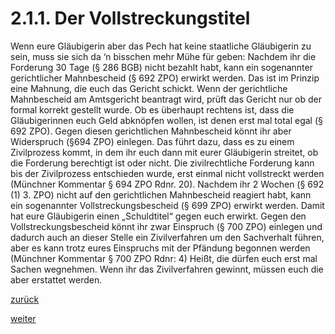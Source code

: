 # 2.1.1. Der Vollstreckungstitel

<!-- 2.1.1.-Der-Vollstreckungstitel.png -->
  
Wenn eure Gläubigerin aber das Pech hat keine staatliche Gläubigerin zu sein, muss sie sich da ‘n bisschen mehr Mühe für geben: Nachdem ihr die Forderung 30 Tage (§ 286 BGB) nicht bezahlt habt, kann ein sogenannter gerichtlicher Mahnbescheid (§ 692 ZPO) erwirkt werden. Das ist im Prinzip eine Mahnung, die euch das Gericht schickt. Wenn der gerichtliche Mahnbescheid am Amtsgericht beantragt wird, prüft das Gericht nur ob der formal korrekt gestellt wurde. Ob es überhaupt rechtens ist, dass die Gläubigerinnen euch Geld abknöpfen wollen, ist denen erst mal total egal (§ 692 ZPO). Gegen diesen gerichtlichen Mahnbescheid könnt ihr aber Widerspruch (§694 ZPO) einlegen. Das führt dazu, dass es zu einem Zivilprozess kommt, in dem ihr euch dann mit eurer Gläubigerin streitet, ob die Forderung berechtigt ist oder nicht. Die zivilrechtliche Forderung kann bis der Zivilprozess entschieden wurde, erst einmal nicht vollstreckt werden (Münchner Kommentar § 694 ZPO Rdnr. 20). Nachdem ihr 2 Wochen (§ 692 (1) 3. ZPO) nicht auf den gerichtlichen Mahnbescheid reagiert habt, kann ein sogenannter Vollstreckungsbescheid (§ 699 ZPO) erwirkt werden. Damit hat eure Gläubigerin einen „Schuldtitel“ gegen euch erwirkt. Gegen den Vollstreckungsbescheid könnt ihr zwar Einspruch (§ 700 ZPO) einlegen und dadurch auch an dieser Stelle ein Zivilverfahren um den Sachverhalt führen, aber es kann trotz eures Einspruchs mit der Pfändung begonnen werden (Münchner Kommentar § 700 ZPO Rdnr: 4) Heißt, die dürfen euch erst mal Sachen wegnehmen. Wenn ihr das Zivilverfahren gewinnt, müssen euch die aber erstattet werden.

[zurück](2-1-was-passiert-wenn-ich-nicht-zahle-2.md)

[weiter](2-1-2-der-gerichtsvollzieher-kommt-vorbei-2.md)
